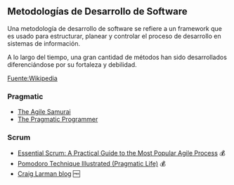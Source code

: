 ## Metodologías de Desarrollo de Software

Una metodología de desarrollo de software se refiere a un framework que es usado para estructurar, 
planear y controlar el proceso de desarrollo en sistemas de información.

A lo largo del tiempo, una gran cantidad de métodos han sido desarrollados diferenciándose por su fortaleza y debilidad.

[Fuente:Wikipedia](http://es.wikipedia.org/wiki/Metodolog%C3%ADa_de_desarrollo_de_software)


### Pragmatic
* [The Agile Samurai](http://www.amazon.com/Agile-Samurai-Software-Pragmatic-Programmers-ebook/dp/B00AYQNR5K/ref=sr_1_1?ie=UTF8&qid=1396965863&sr=8-1)
* [The Pragmatic Programmer](http://www.amazon.com/Pragmatic-Programmer-Journeyman-Master-ebook/dp/B000SEGEKI/ref=sr_1_1?s=digital-text&ie=UTF8&qid=1396966275&sr=1-1)

### Scrum
* [Essential Scrum: A Practical Guide to the Most Popular Agile Process](http://www.amazon.com/Essential-Scrum-Practical-Addison-Wesley-Signature/dp/0137043295/ref=sr_1_1?s=books&ie=UTF8&qid=1396719159&sr=1-1) :moneybag:
* [Pomodoro Technique Illustrated (Pragmatic Life)](http://www.amazon.com/Pomodoro-Technique-Illustrated-Pragmatic-Life-ebook/dp/B00A376NI8/ref=sr_1_1?ie=UTF8&qid=1396719227&sr=8-1) :moneybag:
* [Craig Larman blog](http://www.craiglarman.com/wiki/index.php?title=Main_Page) :free:
